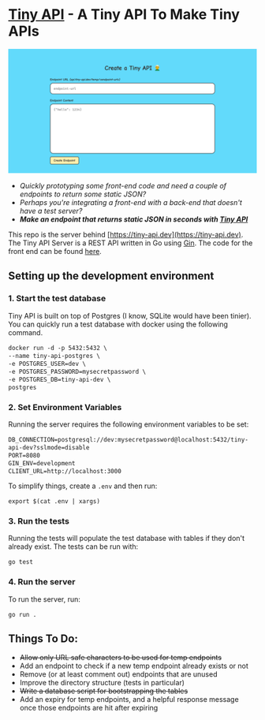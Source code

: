 # [Tiny API](https://tiny-api.dev) - A Tiny API To Make Tiny APIs

![Website Preview](https://github.com/cameronhh/tiny-api-client/blob/master/.github/repo-image.png)

- _Quickly prototyping some front-end code and need a couple of endpoints to return some static JSON?_
- _Perhaps you're integrating a front-end with a back-end that doesn't have a test server?_
- **_Make an endpoint that returns static JSON in seconds with [Tiny API](https://tiny-api.dev)_**

This repo is the server behind [https://tiny-api.dev](https://tiny-api.dev). The Tiny API Server is a REST API written in Go using [Gin](https://github.com/gin-gonic/gin).
The code for the front end can be found [here](https://github.com/cameronhh/tiny-api-client).

## Setting up the development environment

### 1. Start the test database

Tiny API is built on top of Postgres (I know, SQLite would have been tinier).
You can quickly run a test database with docker using the following command.

```
docker run -d -p 5432:5432 \
--name tiny-api-postgres \
-e POSTGRES_USER=dev \
-e POSTGRES_PASSWORD=mysecretpassword \
-e POSTGRES_DB=tiny-api-dev \
postgres
```

### 2. Set Environment Variables

Running the server requires the following environment variables to be set:

```
DB_CONNECTION=postgresql://dev:mysecretpassword@localhost:5432/tiny-api-dev?sslmode=disable
PORT=8080
GIN_ENV=development
CLIENT_URL=http://localhost:3000
```

To simplify things, create a `.env` and then run:

```
export $(cat .env | xargs)
```

### 3. Run the tests

Running the tests will populate the test database with tables if they don't already exist.
The tests can be run with:

```
go test
```

### 4. Run the server

To run the server, run:

```
go run .
```

## Things To Do:

- ~~Allow only URL safe characters to be used for temp endpoints~~
- Add an endpoint to check if a new temp endpoint already exists or not
- Remove (or at least comment out) endpoints that are unused
- Improve the directory structure (tests in particular)
- ~~Write a database script for bootstrapping the tables~~
- Add an expiry for temp endpoints, and a helpful response message once those endpoints are hit after expiring
